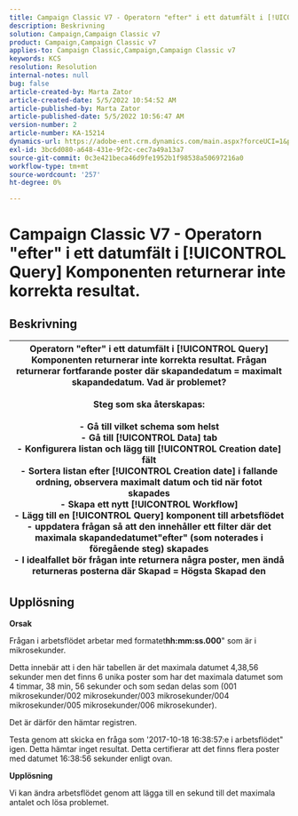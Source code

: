 ```yaml
---
title: Campaign Classic V7 - Operatorn "efter" i ett datumfält i [!UICONTROL Query] Komponenten returnerar inte korrekta resultat.
description: Beskrivning
solution: Campaign,Campaign Classic v7
product: Campaign,Campaign Classic v7
applies-to: Campaign Classic,Campaign,Campaign Classic v7
keywords: KCS
resolution: Resolution
internal-notes: null
bug: false
article-created-by: Marta Zator
article-created-date: 5/5/2022 10:54:52 AM
article-published-by: Marta Zator
article-published-date: 5/5/2022 10:56:47 AM
version-number: 2
article-number: KA-15214
dynamics-url: https://adobe-ent.crm.dynamics.com/main.aspx?forceUCI=1&pagetype=entityrecord&etn=knowledgearticle&id=2279a3c8-61cc-ec11-a7b5-6045bd00dbbc
exl-id: 3bc6d080-a648-431e-9f2c-cec7a49a13a7
source-git-commit: 0c3e421beca46d9fe1952b1f98538a50697216a0
workflow-type: tm+mt
source-wordcount: '257'
ht-degree: 0%

---
```


# Campaign Classic V7 - Operatorn &quot;efter&quot; i ett datumfält i [!UICONTROL Query] Komponenten returnerar inte korrekta resultat.

## Beskrivning



| Operatorn &quot;efter&quot; i ett datumfält i [!UICONTROL Query] Komponenten returnerar inte korrekta resultat. Frågan returnerar fortfarande poster där skapandedatum = maximalt skapandedatum. Vad är problemet?<br><br><b>Steg som ska återskapas:</b><br><br>  - Gå till vilket schema som helst<br>  - Gå till [!UICONTROL Data] tab<br>  - Konfigurera listan och lägg till [!UICONTROL Creation date] fält<br>  - Sortera listan efter [!UICONTROL Creation date] i fallande ordning, observera maximalt datum och tid när fotot skapades<br>  - Skapa ett nytt [!UICONTROL Workflow]<br>  - Lägg till en [!UICONTROL Query] komponent till arbetsflödet<br>  - uppdatera frågan så att den innehåller ett filter där det maximala skapandedatumet&quot;efter&quot; (som noterades i föregående steg) skapades<br>  - I idealfallet bör frågan inte returnera några poster, men ändå returneras posterna där Skapad = Högsta Skapad den |
| --- |



## Upplösning


<b>Orsak</b>

Frågan i arbetsflödet arbetar med formatet<b>hh:mm:ss.000</b>&quot; som är i mikrosekunder.

Detta innebär att i den här tabellen är det maximala datumet 4,38,56 sekunder men det finns 6 unika poster som har det maximala datumet som 4 timmar, 38 min, 56 sekunder och som sedan delas som (001 mikrosekunder/002 mikrosekunder/003 mikrosekunder/004 mikrosekunder/005 mikrosekunder/006 mikrosekunder).

Det är därför den hämtar registren.

Testa genom att skicka en fråga som &#39;2017-10-18 16:38:57:e i arbetsflödet&quot; igen. Detta hämtar inget resultat. Detta certifierar att det finns flera poster med datumet 16:38:56 sekunder enligt ovan.

<b>Upplösning</b>

Vi kan ändra arbetsflödet genom att lägga till en sekund till det maximala antalet och lösa problemet.

